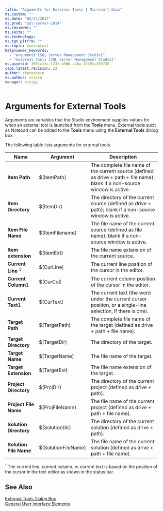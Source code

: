 ```yaml
---
title: "Arguments for External Tools | Microsoft Docs"
ms.custom: ""
ms.date: "06/13/2017"
ms.prod: "sql-server-2014"
ms.reviewer: ""
ms.suite: ""
ms.technology:
ms.tgt_pltfrm: ""
ms.topic: conceptual
helpviewer_keywords: 
  - "arguments [SQL Server Management Studio]"
  - "external tools [SQL Server Management Studio]"
ms.assetid: 3991c13a-f23f-450b-a2ba-19391c399735
caps.latest.revision: 22
author: stevestein
ms.author: sstein
manager: craigg
---
```

# Arguments for External Tools
  Arguments are variables that the Studio environment supplies values for when an external tool is launched from the **Tools** menu. External tools such as Notepad can be added to the **Tools** menu using the **External Tools** dialog box.  
  
 The following table lists arguments for external tools.  
  
|Name|Argument|Description|  
|----------|--------------|-----------------|  
|**Item Path**|$(ItemPath)|The complete file name of the current source (defined as drive + path + file name); blank if a non-source window is active.|  
|**Item Directory**|$(ItemDir)|The directory of the current source (defined as drive + path); blank if a non-source window is active.|  
|**Item File Name**|$(ItemFilename)|The file name of the current source (defined as file name); blank if a non-source window is active.|  
|**Item extension**|$(ItemExt)|The file name extension of the current source.|  
|**Current Line** <sup>1</sup>|$(CurLine)|The current line position of the cursor in the editor.|  
|**Current Column**1|$(CurCol)|The current column position of the cursor in the editor.|  
|**Current Text**1|$(CurText)|The current text (the word under the current cursor position, or a single-line selection, if there is one).|  
|**Target Path**|$(TargetPath)|The complete file name of the target (defined as drive + path + file name).|  
|**Target Directory**|$(TargetDir)|The directory of the target.|  
|**Target Name**|$(TargetName)|The file name of the target.|  
|**Target Extension**|$(TargetExt)|The file name extension of the target.|  
|**Project Directory**|$(ProjDir)|The directory of the current project (defined as drive + path).|  
|**Project File Name**|$(ProjFileName)|The file name of the current project (defined as drive + path + file name).|  
|**Solution Directory**|$(SolutionDir)|The directory of the current solution (defined as drive + path).|  
|**Solution File Name**|$(SolutionFileName)|The file name of the current solution (defined as drive + path + file name).|  
  
 <sup>1</sup> The current line, current column, or current text is based on the position of the cursor in the text editor as shown in the status bar.  
  
## See Also  
 [External Tools Dialog Box](external-tools-dialog-box.md)   
 [General User Interface Elements](general-user-interface-elements.md)  
  
  
